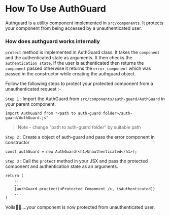 
# How To Use AuthGuard
Authguard is a utility component implemented in `src/components`. It protects your component from being accessed by a unauthenticated user.

### How does authguard works internally
`protect` method is implemented in AuthGuard class. It takes the `component` and the authenticated state as arguments. It then checks the `authentication state`. If the user is authenticated then returns the `component` passed otherwise it returns the `error component` which was passed in the constructor while creating the authguard object.

Follow the following steps to protect your  protected component from a unauthenticated request :- 

 `Step 1` :  Import the AuthGuard from `src/components/auth-guard/AuthGuard` in your parent component.

```
import AuthGuard from "<path to auth-guard folder>/auth-guard/AuthGuard.js"
```

> Note - change "path to auth-guard folder" by suitable path

`Step 2` :  Create a object of auth-guard and pass the error component in constructor
```
const authGuard = new AuthGuard(<h1>Unauthenticated</h1>);
```

`Step 3` : Call the `protect` method in your JSX and pass the protected component and authentication state as an arguments.
```
return (
	...
	...
	{authGuard.proctect(<Protected Component />, isAuthenticated)}
	...
)
```
Voila🥳🥳....your component is now protected from unauthenticated user.


